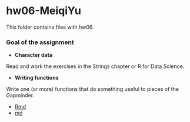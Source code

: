 # hw06-MeiqiYu
This folder contains files with hw06.

### Goal of the assignment

* __Character data__

Read and work the exercises in the Strings chapter or R for Data Science.

* __Writing functions__ 

Write one (or more) functions that do something useful to pieces of the Gapminder. 


* [Rmd](https://github.com/STAT545-UBC-students/hw06-MeiqiYu/blob/master/hw06.Rmd)
* [md](https://github.com/STAT545-UBC-students/hw06-MeiqiYu/blob/master/hw06.md)
